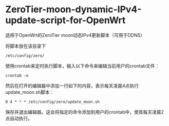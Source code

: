 # ZeroTier-moon-dynamic-IPv4-update-script-for-OpenWrt
适用于OpenWrt的ZeroTier moon动态IPv4更新脚本（可用于DDNS）

将脚本放在该目录下
```
/etc/config/zero/
```
使用crontab来定时执行脚本，输入以下命令来编辑当前用户的crontab文件：
```
crontab -e
```
然后在打开的编辑器中添加一行如下的内容，表示每天凌晨4点执行update_moon.sh脚本：
```
0 4 * * * /etc/config/zero/update_moon.sh
```
保存并退出编辑器。这会将指定的命令添加到用户的crontab中，使其每天凌晨2点自动执行。